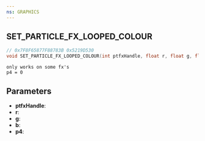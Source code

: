 ```yaml
---
ns: GRAPHICS
---
```

## SET_PARTICLE_FX_LOOPED_COLOUR

```c
// 0x7F8F65877F88783B 0x5219D530
void SET_PARTICLE_FX_LOOPED_COLOUR(int ptfxHandle, float r, float g, float b, BOOL p4);
```

```
only works on some fx's  
p4 = 0  
```

## Parameters
* **ptfxHandle**: 
* **r**: 
* **g**: 
* **b**: 
* **p4**: 

